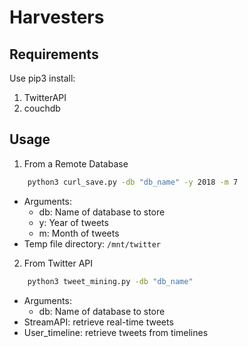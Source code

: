 # Harvesters

## Requirements
Use pip3 install:
1. TwitterAPI
2. couchdb


## Usage
1. From a Remote Database
```bash
    python3 curl_save.py -db "db_name" -y 2018 -m 7
```
* Arguments: 
    * db: Name of database to store
    * y: Year of tweets
    * m: Month of tweets
* Temp file directory: `/mnt/twitter`

2. From Twitter API
```bash
    python3 tweet_mining.py -db "db_name"
```
* Arguments: 
    * db: Name of database to store
* StreamAPI: retrieve real-time tweets
* User_timeline: retrieve tweets from timelines